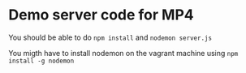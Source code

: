 # Demo server code for MP4
You should be able to do
`npm install` and `nodemon server.js`

You migth have to install nodemon on the vagrant machine using
`npm install -g nodemon`
